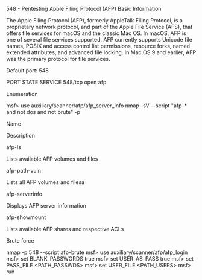 548 - Pentesting Apple Filing Protocol (AFP)
Basic Information

The Apple Filing Protocol (AFP), formerly AppleTalk Filing Protocol, is a proprietary network protocol, and part of the Apple File Service (AFS), that offers file services for macOS and the classic Mac OS. In macOS, AFP is one of several file services supported. AFP currently supports Unicode file names, POSIX and access control list permissions, resource forks, named extended attributes, and advanced file locking. In Mac OS 9 and earlier, AFP was the primary protocol for file services.

Default port: 548

PORT    STATE SERVICE
548/tcp open  afp

Enumeration

msf> use auxiliary/scanner/afp/afp_server_info
nmap -sV --script "afp-* and not dos and not brute" -p <PORT> <IP>

Name
	

Description

afp-ls
	

Lists available AFP volumes and files

afp-path-vuln
	

Lists all AFP volumes and filesa​

afp-serverinfo
	

Displays AFP server information

afp-showmount
	

Lists available AFP shares and respective ACLs

Brute force

nmap -p 548 --script afp-brute <IP>
msf> use auxiliary/scanner/afp/afp_login
msf> set BLANK_PASSWORDS true
msf> set USER_AS_PASS true
msf> set PASS_FILE <PATH_PASSWDS>
msf> set USER_FILE <PATH_USERS>
msf> run
